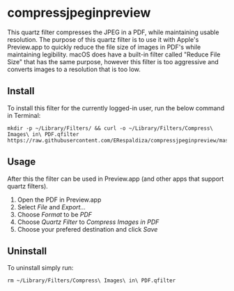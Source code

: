 # compressjpeginpreview
This quartz filter compresses the JPEG in a PDF, while maintaining usable resolution.  The purpose of this quartz filter is to use it with Apple's Preview.app to quickly reduce the file size of images in PDF's while maintaining legibility.  macOS does have a built-in filter called "Reduce File Size" that has the same purpose, however this filter is too aggressive and converts images to a resolution that is too low.
## Install

To install this filter for the currently logged-in user, run the below command in Terminal:
```
mkdir -p ~/Library/Filters/ && curl -o ~/Library/Filters/Compress\ Images\ in\ PDF.qfilter https://raw.githubusercontent.com/ERespaldiza/compressjpeginpreview/master/Compress%20Images%20in%20PDF.qfilter
```

## Usage
After this the filter can be used in Preview.app (and other apps that support quartz filters).
1. Open the PDF in Preview.app
2. Select _File_ and _Export..._
3. Choose _Format_ to be _PDF_
4. Choose _Quartz Filter_ to _Compress Images in PDF_
5. Choose your prefered destination and click _Save_

## Uninstall
To uninstall simply run:
```
rm ~/Library/Filters/Compress\ Images\ in\ PDF.qfilter
```
